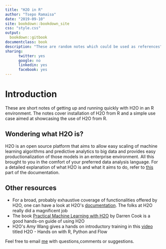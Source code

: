 ```yaml
--- 
title: "H2O in R"
author: "Tsepo Ramaisa"
date: "2019-09-10"
site: bookdown::bookdown_site
css: "style.css"
output: 
  bookdown::gitbook
documentclass: book
description: "These are random notes which could be used as references"
sharing:
      twitter: yes
      google: no
      linkedin: yes
      facebook: yes
---   
```


# Introduction   
These are short notes of getting up and running quickly with H2O in an R environment. The notes cover installation of H2O from R and a simple use case aimed at showcasing the use of H2O from R.   

## Wondering what H2O is?    
H2O is an open source platform that aims to allow easy scaling of machine learning algorithms and predictive analytics to big data and provides easy productionalization of those models in an enterprise environment. All this brought to you in the comfort of your preferred data analysis language. For a detailed explanation of what H2O is and what it aims to do, refer to [this](http://docs.h2o.ai/h2o/latest-stable/h2o-docs/welcome.html) part of the documentation.
     
## Other resources   
    
- For a broad, probably exhaustive coverage of functionalities offered by H2O, one can have a look at H2O's [documentation](http://docs.H2O.ai/H2O/latest-stable/H2O-docs/welcome.html). The folks at H2O really did a magnificent job   
- The book [Practical Machine Learning with H2O](http://shop.oreilly.com/product/0636920053170.do) by Darren Cook is a good hands-on guide of using H2O  
- H2O's Amy Wang gives a hands on introductory training in this [video](https://www.youtube.com/watch?v=g7drhm_SdbQ) titled H2O - Hands on with R, Python and Flow
     
Feel free to email [me](mailto:tsepo@grindsquare.co.za) with questions,comments or suggestions.
